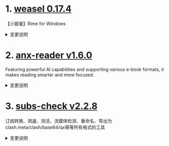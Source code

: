 
# 1. [weasel 0.17.4](https://github.com/rime/weasel/releases/tag/0.17.4)  
【小狼毫】Rime for Windows
<details>
<summary>变更说明</summary>

## (2025-06-04)

### 主要更新
* 修复 未处理完整的用户目录路径打开处理问题

#### Code Refactor
refactor(WeaselTSF): add error handling when try open RimeUserDir 

#### Bug Fixes
fix(WeaselSetup): RimeUserDir in registry is empty when default location 

  

</details>

# 2. [anx-reader v1.6.0](https://github.com/Anxcye/anx-reader/releases/tag/v1.6.0)  
Featuring powerful AI capabilities and supporting various e-book formats, it makes reading smarter and more focused. 
<details>
<summary>变更说明</summary>

## 1.6.0
‼️If WebDAV sync is enabled, please upgrade all devices to this version, otherwise the book notes list will not be displayed‼️
‼️如果启用了 WebDAV 同步，需要将各端都升级至此版本，否则书籍笔记列表将无法显示‼️

- Feat: Support locating the current chapter in the table of contents
- Feat: Custom page header and footer position
- Feat: Support displaying page numbers in the table of contents
- Feat: Support running JavaScript in books
- Feat: Support pull up to exit reading page
- Feat: Support adding bookmarks by pulling down
- Feat: Support opening the menu bar by pulling up
- Feat: Support adding/removing bookmarks via the bookmark button
- Feat: Show bookmark list in the table of contents page
- Feat: Support deleting the current bookmark by pulling down
- Feat: Support choosing whether to display bookmarks when filtering
- Feat: Display book name in two lines
- Feat: Add two background image in share card
- Feat: Opening a book from the note list will not record reading progress
- Fix: Fix inaccurate click position recognition in vertical scroll layout
- Fix: Optimize page-turning animation stuttering
- Fix: improve version comparison logic in update check
- Fix: Better app icon for Android
- Fix: Optimize the timing of the context menu popup on Android devices
- Dx: Improved JS debugging process for easier debugging

- Feat: 在目录上定位当前章节
- Feat: 自定义页眉和页脚的位置
- Feat: 在目录上显示页码 
- Feat: 支持运行Epub书中的 JavaScript
- Feat: 支持上划退出阅读页面
- Feat: 支持下拉添加书签
- Feat: 支持上拉呼出菜单栏
- Feat: 支持通过书签按钮添加/删除书签
- Feat: 在目录页显示书签列表
- Feat: 支持下拉删除当前书签
- Feat: 支持在笔记列表筛选时选择是否显示书签
- Feat: 书名显示为两行
- Feat: 分享卡片新增两个背景图
- Feat: 从笔记列表打开书不会记录阅读进度
- Fix: 修复竖向滚动排版点击位置识别不准确的问题
- Fix: 优化翻页动画卡顿的问题
- Fix: 优化检查更新时版本比较逻辑
- Fix: 优化 Android 端应用图标
- Fix: 优化 Android 设备上下文菜单弹出时机
- Dx: 修改js的调试流程，更方便调试  

</details>

# 3. [subs-check v2.2.8](https://github.com/beck-8/subs-check/releases/tag/v2.2.8)  
订阅转换、测速、测活、流媒体检测、重命名、导出为clash.meta/clash/base64/qx等等所有格式的工具
<details>
<summary>变更说明</summary>

subs-check 问题沟通、使用交流渠道：

## Changelog
* 2128a0750ad732680e9fd46a85d4e7e7ce6fbbcb op: optimize s3
* d7760174731964ede81119aacc0da3c90a85750a op: update workflow
* f1d32421e7a11d8b544173f077a726cbeae1d18e update mihomo to v1.19.10
* 9b8fde1b65ba32120bc8dc3c5ca02fc1c14f219b update sub-store to 2.19.57
* c78d34b3c5efca5ea89fa82bb0632e7e86ce1b00 支持minio
* 1e48ad1d4bd8317840b07f711e502bbabc7b7042 支持minio

  

</details>

